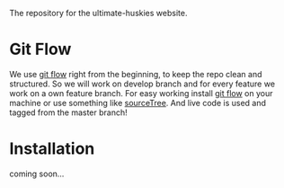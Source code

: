 The repository for the ultimate-huskies website.

# Git Flow
We use [git flow](http://jeffkreeftmeijer.com/2010/why-arent-you-using-git-flow/) right from the beginning, to keep the repo clean and structured.
So we will work on develop branch and for every feature we work on a own feature branch. 
For easy working install [git flow](http://jeffkreeftmeijer.com/2010/why-arent-you-using-git-flow/) on your machine or use something like [sourceTree](http://www.sourcetreeapp.com/).
And live code is used and tagged from the master branch!

# Installation
coming soon...